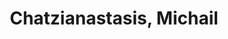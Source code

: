 ---
layout: member
inline: false
group: Member
group_rank: 2
team_frontpage: true

title: Chatzianastasis, Michail
description:
lastname: Chatzianastasis

teaser:

profile:
    name: Michail Chatzianastasis
    align: right
    image: members/mchatzianastasis-profile.jpg
    position: Visiting Graduate Student
    email: mixalisx97@gmail.com
    website: https://michailchatzianastasis.github.io/
    github: MichailChatzianastasis
    twitter: MichailChatzia1
    address: École Polytechnique, Paris, France.
---